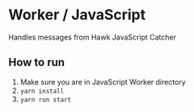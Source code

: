 # Worker / JavaScript

Handles messages from Hawk JavaScript Catcher

## How to run

1. Make sure you are in JavaScript Worker directory
2. `yarn install`
3. `yarn run start` 
